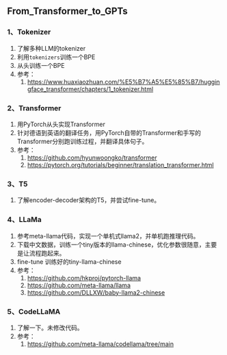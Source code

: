## From_Transformer_to_GPTs

### 1、Tokenizer

1. 了解多种LLM的tokenizer
2. 利用`tokenizers`训练一个BPE
3. 从头训练一个BPE
4. 参考：
   1. https://www.huaxiaozhuan.com/%E5%B7%A5%E5%85%B7/huggingface_transformer/chapters/1_tokenizer.html

### 2、Transformer

1. 用PyTorch从头实现Transformer
2. 针对德语到英语的翻译任务，用PyTorch自带的Transformer和手写的Transformer分别跑训练过程，并翻译具体句子。
3. 参考：
   1. https://github.com/hyunwoongko/transformer 
   2. https://pytorch.org/tutorials/beginner/translation_transformer.html

### 3、T5

1. 了解encoder-decoder架构的T5，并尝试fine-tune。

### 4、LLaMa

1. 参考meta-llama代码，实现一个单机式llama2，并单机跑推理代码。
2. 下载中文数据，训练一个tiny版本的llama-chinese，优化参数很随意，主要是让流程跑起来。
2. fine-tune 训练好的tiny-llama-chinese
3. 参考：
   1. https://github.com/hkproj/pytorch-llama
   2. https://github.com/meta-llama/llama
   3. https://github.com/DLLXW/baby-llama2-chinese

### 5、CodeLLaMA

1. 了解一下。未修改代码。
2. 参考：
   1. https://github.com/meta-llama/codellama/tree/main
